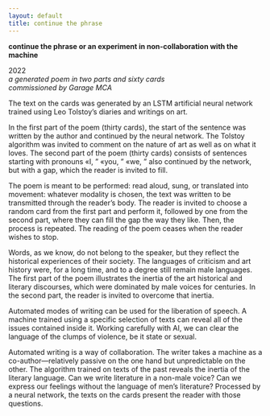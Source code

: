 ```yaml
---
layout: default
title: continue the phrase 
---
```


**continue the phrase or an experiment in non-collaboration with the machine** 

2022\
_a generated poem in two parts and sixty cards_\
_commissioned by Garage MCA_

The text on the cards was generated by an LSTM artificial neural network trained using Leo Tolstoy’s diaries and writings on art.

In the first part of the poem (thirty cards), the start of the sentence was written by the author and continued by the neural network. The Tolstoy algorithm was invited to comment on the nature of art as well as on what it loves. The second part of the poem (thirty cards) consists of sentences starting with pronouns «I, ” «you, ” «we, ” also continued by the network, but with a gap, which the reader is invited to fill. 

The poem is meant to be performed: read aloud, sung, or translated into movement: whatever modality is chosen, the text was written to be transmitted through the reader’s body. The reader is invited to choose a random card from the first part and perform it, followed by one from the second part, where they can fill the gap the way they like. Then, the process is repeated. The reading of the poem ceases when the reader wishes to stop. 

Words, as we know, do not belong to the speaker, but they reflect the historical experiences of their society. The languages of criticism and art history were, for a long time, and to a degree still remain male languages. The first part of the poem illustrates the inertia of the art historical and literary discourses, which were dominated by male voices for centuries. In the second part, the reader is invited to overcome that inertia.  

Automated modes of writing can be used for the liberation of speech. A machine trained using a specific selection of texts can reveal all of the issues contained inside it. Working carefully with AI, we can clear the language of the clumps of violence, be it state or sexual. 

Automated writing is a way of collaboration. The writer takes a machine as a co-author—relatively passive on the one hand but unpredictable on the other. The algorithm trained on texts of the past reveals the inertia of the literary language. Can we write literature in a non-male voice? Can we express our feelings without the language of men’s literature? Processed by a neural network, the texts on the cards present the reader with those questions.

